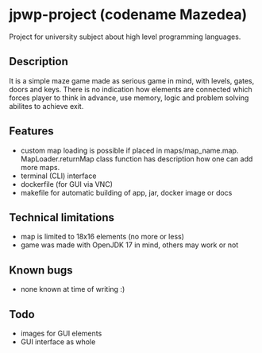 # jpwp-project (codename Mazedea)
Project for university subject about high level programming languages.
## Description
It is a simple maze game made as serious game in mind, with levels, gates, doors and keys. There is no indication how elements are connected which forces player to think in advance, use memory, logic and problem solving abilites to achieve exit.
## Features
- custom map loading is possible if placed in maps/map_name.map. MapLoader.returnMap class function has description how one can add more maps.
- terminal (CLI) interface
- dockerfile (for GUI via VNC)
- makefile for automatic building of app, jar, docker image or docs
## Technical limitations
- map is limited to 18x16 elements (no more or less)
- game was made with OpenJDK 17 in mind, others may work or not
## Known bugs
- none known at time of writing :)
## Todo
- images for GUI elements
- GUI interface as whole

